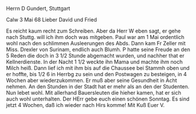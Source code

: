 Herrn D Gundert, Stuttgart

 Calw 3 Mai 68
Lieber David und Fried

Es reicht kaum recht zum Schreiben. Aber da Herr W eben sagt, er gehe nach Stuttg. will ich ihm doch was mitgeben. Paul war am 1 Mai ordentlich wohl nach den schlimmen Ausleerungen des Abds. Dann kam Fr Zeller mit Miss. Drexler von Surinam, endlich auch Blumh. P hatte seine Freude an den 5 Reden die doch in 3 1/2 Stunde abgemacht wurden, und nachher that er Kellnerdienste. In der Nacht 1 1/2 weckte ihn Mama und machte ihm noch Milch heiß. Dann lief ich mit ihm bis auf die Chaussee bei Stammh oben und er hoffte, bis 1/2 6 in Herrbg zu sein und den Postwagen zu besteigen, in 4 Wochen aber wiederzukommen. Er muß aber seine Gesundheit in Acht nehmen. An den Stunden in der Stadt hat er mehr als an den der Studenten. Nun lebet wohl. Mit allerhand Bauersleuten die hieher kamen, hat er sich auch wohl unterhalten. Der HErr gebe euch einen schönen Sonntag. Es sind jetzt 4 Wochen, daß ich wieder nach Hirs komme! Mit Kuß
 Euer V.
